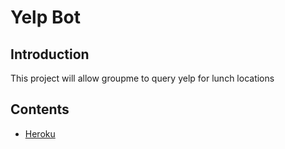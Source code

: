 # Yelp Bot

## Introduction

This project will allow groupme to query yelp for lunch locations

## Contents

  * [Heroku](https://harrisburg-bot.herokuapp.com/)
